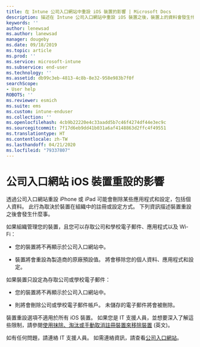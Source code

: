 ```yaml
---
title: 在 Intune 公司入口網站中重設 iOS 裝置的影響 | Microsoft Docs
description: 描述在 Intune 公司入口網站中重設 iOS 裝置之後，裝置上的資料會發生什麼事。
keywords: ''
author: lenewsad
ms.author: lanewsad
manager: dougeby
ms.date: 09/18/2019
ms.topic: article
ms.prod: ''
ms.service: microsoft-intune
ms.subservice: end-user
ms.technology: ''
ms.assetid: db99c3eb-4813-4c8b-8e32-958e983b7f0f
searchScope:
- User help
ROBOTS: ''
ms.reviewer: esmich
ms.suite: ems
ms.custom: intune-enduser
ms.collection: ''
ms.openlocfilehash: 4cb9b22220e4c33aadd5b7c46f4274df44e3ec9c
ms.sourcegitcommit: 7f17d6eb9dd41b031a6af4148863d2ffc4f49551
ms.translationtype: HT
ms.contentlocale: zh-TW
ms.lasthandoff: 04/21/2020
ms.locfileid: "79337807"
---
```

# <a name="effects-of-company-portal-ios-device-reset"></a>公司入口網站 iOS 裝置重設的影響 

透過公司入口網站重設 iPhone 或 iPad 可能會刪除某些應用程式和設定，包括個人資料。 此行為取決於裝置在組織中的註冊或設定方式。 下列資訊描述裝置重設之後會發生什麼事。  

如果組織管理您的裝置，且您可以存取公司和學校電子郵件、應用程式以及 Wi-Fi：

- 您的裝置將不再顯示於公司入口網站中。  

- 裝置將會重設為製造商的原廠預設值。 將會移除您的個人資料、應用程式和設定。

如果裝置只設定為存取公司或學校電子郵件：

- 您的裝置將不再顯示於公司入口網站中。  

- 則將會刪除公司或學校電子郵件帳戶。 未儲存的電子郵件將會被刪除。   

裝置重設選項不適用於所有 iOS 裝置。 如果您是 IT 支援人員，並想要深入了解這些限制，請參閱[使用抹除、淘汰或手動取消註冊裝置來移除裝置](https://docs.microsoft.com/intune/devices-wipe) (英文)。  

如有任何問題，請連絡 IT 支援人員。 如需連絡資訊，請查看[公司入口網站](https://go.microsoft.com/fwlink/?linkid=2010980)。
